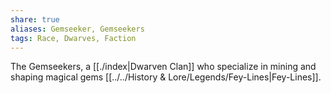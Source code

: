 ```yaml
---
share: true
aliases: Gemseeker, Gemseekers
tags: Race, Dwarves, Faction
---
```


The Gemseekers, a [[./index|Dwarven Clan]] who specialize in mining and shaping magical gems [[../../History & Lore/Legends/Fey-Lines|Fey-Lines]].